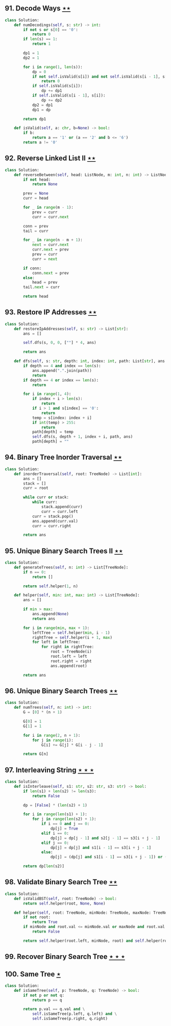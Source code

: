 ## 91. Decode Ways [$\star\star$](https://leetcode.com/problems/decode-ways)

```python
class Solution:
    def numDecodings(self, s: str) -> int:
        if not s or s[0] == '0':
            return 0
        if len(s) == 1:
            return 1

        dp1 = 1
        dp2 = 1

        for i in range(1, len(s)):
            dp = 0
            if not self.isValid(s[i]) and not self.isValid(s[i - 1], s[i]):
                return 0
            if self.isValid(s[i]):
                dp += dp1
            if self.isValid(s[i - 1], s[i]):
                dp += dp2
            dp2 = dp1
            dp1 = dp

        return dp1

    def isValid(self, a: chr, b=None) -> bool:
        if b:
            return a == '1' or (a == '2' and b <= '6')
        return a != '0'
```

## 92. Reverse Linked List II [$\star\star$](https://leetcode.com/problems/reverse-linked-list-ii)

```python
class Solution:
    def reverseBetween(self, head: ListNode, m: int, n: int) -> ListNode:
        if not head:
            return None

        prev = None
        curr = head

        for _ in range(m - 1):
            prev = curr
            curr = curr.next

        conn = prev
        tail = curr

        for _ in range(n - m + 1):
            next = curr.next
            curr.next = prev
            prev = curr
            curr = next

        if conn:
            conn.next = prev
        else:
            head = prev
        tail.next = curr

        return head
```

## 93. Restore IP Addresses [$\star\star$](https://leetcode.com/problems/restore-ip-addresses)

```python
class Solution:
    def restoreIpAddresses(self, s: str) -> List[str]:
        ans = []

        self.dfs(s, 0, 0, [""] * 4, ans)

        return ans

    def dfs(self, s: str, depth: int, index: int, path: List[str], ans: List[str]) -> None:
        if depth == 4 and index == len(s):
            ans.append(".".join(path))
            return
        if depth == 4 or index == len(s):
            return

        for i in range(1, 4):
            if index + i > len(s):
                return
            if i > 1 and s[index] == '0':
                return
            temp = s[index: index + i]
            if int(temp) > 255:
                return
            path[depth] = temp
            self.dfs(s, depth + 1, index + i, path, ans)
            path[depth] = ""
```

## 94. Binary Tree Inorder Traversal [$\star\star$](https://leetcode.com/problems/binary-tree-inorder-traversal)

```python
class Solution:
    def inorderTraversal(self, root: TreeNode) -> List[int]:
        ans = []
        stack = []
        curr = root

        while curr or stack:
            while curr:
                stack.append(curr)
                curr = curr.left
            curr = stack.pop()
            ans.append(curr.val)
            curr = curr.right

        return ans
```

## 95. Unique Binary Search Trees II [$\star\star$](https://leetcode.com/problems/unique-binary-search-trees-ii)

```python
class Solution:
    def generateTrees(self, n: int) -> List[TreeNode]:
        if n == 0:
            return []

        return self.helper(1, n)

    def helper(self, min: int, max: int) -> List[TreeNode]:
        ans = []

        if min > max:
            ans.append(None)
            return ans

        for i in range(min, max + 1):
            leftTree = self.helper(min, i - 1)
            rightTree = self.helper(i + 1, max)
            for left in leftTree:
                for right in rightTree:
                    root = TreeNode(i)
                    root.left = left
                    root.right = right
                    ans.append(root)

        return ans
```

## 96. Unique Binary Search Trees [$\star\star$](https://leetcode.com/problems/unique-binary-search-trees)

```python
class Solution:
    def numTrees(self, n: int) -> int:
        G = [0] * (n + 1)

        G[0] = 1
        G[1] = 1

        for i in range(2, n + 1):
            for j in range(i):
                G[i] += G[j] * G[i - j - 1]

        return G[n]
```

## 97. Interleaving String [$\star\star\star$](https://leetcode.com/problems/interleaving-string)

```python
class Solution:
    def isInterleave(self, s1: str, s2: str, s3: str) -> bool:
        if len(s1) + len(s2) != len(s3):
            return False

        dp = [False] * (len(s2) + 1)

        for i in range(len(s1) + 1):
            for j in range(len(s2) + 1):
                if i == 0 and j == 0:
                    dp[j] = True
                elif i == 0:
                    dp[j] = dp[j - 1] and s2[j - 1] == s3[i + j - 1]
                elif j == 0:
                    dp[j] = dp[j] and s1[i - 1] == s3[i + j - 1]
                else:
                    dp[j] = (dp[j] and s1[i - 1] == s3[i + j - 1]) or (dp[j - 1] and s2[j - 1] == s3[i + j - 1])

        return dp[len(s2)]
```

## 98. Validate Binary Search Tree [$\star\star$](https://leetcode.com/problems/validate-binary-search-tree)

```python
class Solution:
    def isValidBST(self, root: TreeNode) -> bool:
        return self.helper(root, None, None)

    def helper(self, root: TreeNode, minNode: TreeNode, maxNode: TreeNode) -> bool:
        if not root:
            return True
        if minNode and root.val <= minNode.val or maxNode and root.val >= maxNode.val:
            return False

        return self.helper(root.left, minNode, root) and self.helper(root.right, root, maxNode)
```

## 99. Recover Binary Search Tree [$\star\star\star$](https://leetcode.com/problems/recover-binary-search-tree)

## 100. Same Tree [$\star$](https://leetcode.com/problems/same-tree)

```python
class Solution:
    def isSameTree(self, p: TreeNode, q: TreeNode) -> bool:
        if not p or not q:
            return p == q

        return p.val == q.val and \
            self.isSameTree(p.left, q.left) and \
            self.isSameTree(p.right, q.right)
```
